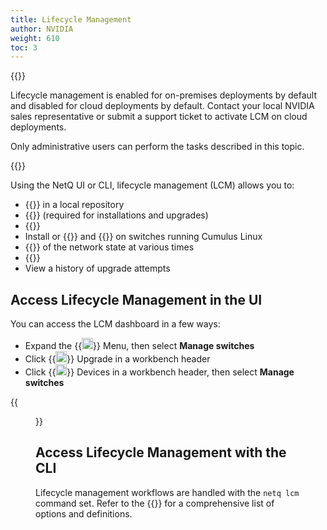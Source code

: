 ```yaml
---
title: Lifecycle Management
author: NVIDIA
weight: 610
toc: 3
---
```

{{<notice info>}}

Lifecycle management is enabled for on-premises deployments by default and disabled for cloud deployments by default. Contact your local NVIDIA sales representative or submit a support ticket to activate LCM on cloud deployments.

Only administrative users can perform the tasks described in this topic.

{{</notice>}}

Using the NetQ UI or CLI, lifecycle management (LCM) allows you to:

- {{<link title="NetQ and Network OS Images" text="Manage Cumulus Linux and NetQ images">}} in a local repository
- {{<link title="Credentials and Profiles" text="Configure switch access credentials and profiles">}} (required for installations and upgrades)
- {{<link title="Switch Management" text="Manage switch inventory and roles">}}
- Install or {{<link title="Upgrade NetQ Agent Using LCM" text="upgrade NetQ (Agents and CLI)">}} and {{<link title="Upgrade Cumulus Linux Using LCM" text="Cumulus Linux">}} on switches running Cumulus Linux
- {{<link title="Network Snapshots" text="Create snapshots">}} of the network state at various times
- {{<link title="Decommission Switches" text="Decommission switches">}}
- View a history of upgrade attempts

## Access Lifecycle Management in the UI

You can access the LCM dashboard in a few ways:

- Expand the {{<img src="https://icons.cumulusnetworks.com/01-Interface-Essential/03-Menu/navigation-menu.svg" width="18" height="18">}} Menu, then select **Manage switches**
- Click {{<img src="https://icons.cumulusnetworks.com/05-Internet-Networks-Servers/06-Servers/server-upload.svg" width="18" height="18">}} Upgrade in a workbench header
- Click {{<img src="/images/netq/devices.svg" height="18" width="18">}} Devices in a workbench header, then select **Manage switches**

{{<figure src="/images/netq/manage-switch-assets-450.png" alt="dashboard displaying switch management tab" width="700">}}

## Access Lifecycle Management with the CLI

Lifecycle management workflows are handled with the `netq lcm` command set. Refer to the {{<link title="lcm" text="command line reference">}} for a comprehensive list of options and definitions.